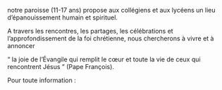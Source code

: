 notre paroisse (11-17 ans) propose aux collégiens et aux lycéens
un lieu d’épanouissement humain et spirituel.

A travers les rencontres, les partages, les célébrations et l’approfondissement de la foi chrétienne,
nous chercherons à vivre et à annoncer

“ la joie de l’Évangile qui remplit le cœur et toute la vie de ceux qui rencontrent Jésus ”
(Pape François).

Pour toute information : 
